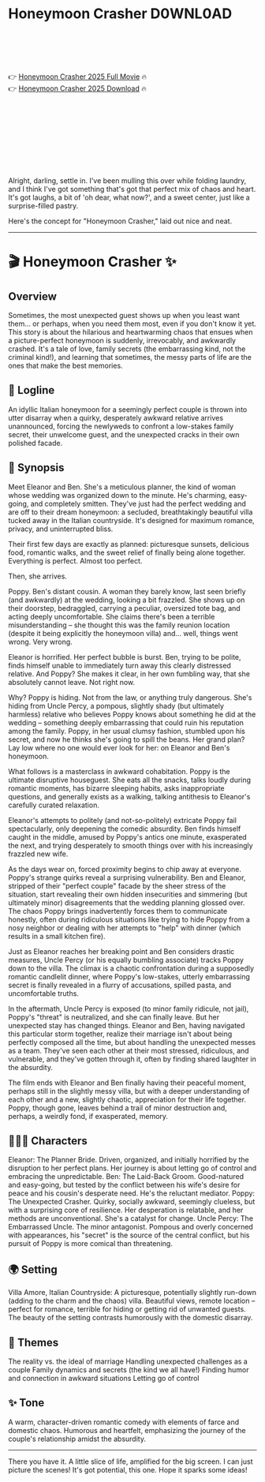 # Honeymoon Crasher D0WNL0AD

<br><br><br><br>


👉 <a href="https://Brian-gimekatinc1984.github.io/cwxvxhdbiy/">Honeymoon Crasher 2025 Full Movie</a> 🔥
<br>
👉 <a href="https://Brian-gimekatinc1984.github.io/cwxvxhdbiy/">Honeymoon Crasher 2025 Download</a> 🔥


<br><br><br><br><br><br><br><br>


Alright, darling, settle in. I've been mulling this over while folding laundry, and I think I've got something that's got that perfect mix of chaos and heart. It's got laughs, a bit of 'oh dear, what now?', and a sweet center, just like a surprise-filled pastry.

Here's the concept for "Honeymoon Crasher," laid out nice and neat.

---

# 🎬 Honeymoon Crasher ✨

## Overview

Sometimes, the most unexpected guest shows up when you least want them... or perhaps, when you need them most, even if you don't know it yet. This story is about the hilarious and heartwarming chaos that ensues when a picture-perfect honeymoon is suddenly, irrevocably, and awkwardly crashed. It's a tale of love, family secrets (the embarrassing kind, not the criminal kind!), and learning that sometimes, the messy parts of life are the ones that make the best memories.

## 📜 Logline

An idyllic Italian honeymoon for a seemingly perfect couple is thrown into utter disarray when a quirky, desperately awkward relative arrives unannounced, forcing the newlyweds to confront a low-stakes family secret, their unwelcome guest, and the unexpected cracks in their own polished facade.

## 📖 Synopsis

Meet Eleanor and Ben. She's a meticulous planner, the kind of woman whose wedding was organized down to the minute. He's charming, easy-going, and completely smitten. They've just had the perfect wedding and are off to their dream honeymoon: a secluded, breathtakingly beautiful villa tucked away in the Italian countryside. It's designed for maximum romance, privacy, and uninterrupted bliss.

Their first few days are exactly as planned: picturesque sunsets, delicious food, romantic walks, and the sweet relief of finally being alone together. Everything is perfect. Almost too perfect.

Then, she arrives.

Poppy. Ben's distant cousin. A woman they barely know, last seen briefly (and awkwardly) at the wedding, looking a bit frazzled. She shows up on their doorstep, bedraggled, carrying a peculiar, oversized tote bag, and acting deeply uncomfortable. She claims there's been a terrible misunderstanding – she thought this was the family reunion location (despite it being explicitly the honeymoon villa) and... well, things went wrong. Very wrong.

Eleanor is horrified. Her perfect bubble is burst. Ben, trying to be polite, finds himself unable to immediately turn away this clearly distressed relative. And Poppy? She makes it clear, in her own fumbling way, that she absolutely cannot leave. Not right now.

Why? Poppy is hiding. Not from the law, or anything truly dangerous. She's hiding from Uncle Percy, a pompous, slightly shady (but ultimately harmless) relative who believes Poppy knows about something he did at the wedding – something deeply embarrassing that could ruin his reputation among the family. Poppy, in her usual clumsy fashion, stumbled upon his secret, and now he thinks she's going to spill the beans. Her grand plan? Lay low where no one would ever look for her: on Eleanor and Ben's honeymoon.

What follows is a masterclass in awkward cohabitation. Poppy is the ultimate disruptive houseguest. She eats all the snacks, talks loudly during romantic moments, has bizarre sleeping habits, asks inappropriate questions, and generally exists as a walking, talking antithesis to Eleanor's carefully curated relaxation.

Eleanor's attempts to politely (and not-so-politely) extricate Poppy fail spectacularly, only deepening the comedic absurdity. Ben finds himself caught in the middle, amused by Poppy's antics one minute, exasperated the next, and trying desperately to smooth things over with his increasingly frazzled new wife.

As the days wear on, forced proximity begins to chip away at everyone. Poppy's strange quirks reveal a surprising vulnerability. Ben and Eleanor, stripped of their "perfect couple" facade by the sheer stress of the situation, start revealing their own hidden insecurities and simmering (but ultimately minor) disagreements that the wedding planning glossed over. The chaos Poppy brings inadvertently forces them to communicate honestly, often during ridiculous situations like trying to hide Poppy from a nosy neighbor or dealing with her attempts to "help" with dinner (which results in a small kitchen fire).

Just as Eleanor reaches her breaking point and Ben considers drastic measures, Uncle Percy (or his equally bumbling associate) tracks Poppy down to the villa. The climax is a chaotic confrontation during a supposedly romantic candlelit dinner, where Poppy's low-stakes, utterly embarrassing secret is finally revealed in a flurry of accusations, spilled pasta, and uncomfortable truths.

In the aftermath, Uncle Percy is exposed (to minor family ridicule, not jail), Poppy's "threat" is neutralized, and she can finally leave. But her unexpected stay has changed things. Eleanor and Ben, having navigated this particular storm together, realize their marriage isn't about being perfectly composed all the time, but about handling the unexpected messes as a team. They've seen each other at their most stressed, ridiculous, and vulnerable, and they've gotten through it, often by finding shared laughter in the absurdity.

The film ends with Eleanor and Ben finally having their peaceful moment, perhaps still in the slightly messy villa, but with a deeper understanding of each other and a new, slightly chaotic, appreciation for their life together. Poppy, though gone, leaves behind a trail of minor destruction and, perhaps, a weirdly fond, if exasperated, memory.

## 🧑‍🤝‍🧑 Characters

   Eleanor: The Planner Bride. Driven, organized, and initially horrified by the disruption to her perfect plans. Her journey is about letting go of control and embracing the unpredictable.
   Ben: The Laid-Back Groom. Good-natured and easy-going, but tested by the conflict between his wife's desire for peace and his cousin's desperate need. He's the reluctant mediator.
   Poppy: The Unexpected Crasher. Quirky, socially awkward, seemingly clueless, but with a surprising core of resilience. Her desperation is relatable, and her methods are unconventional. She's a catalyst for change.
   Uncle Percy: The Embarrassed Uncle. The minor antagonist. Pompous and overly concerned with appearances, his "secret" is the source of the central conflict, but his pursuit of Poppy is more comical than threatening.

## 🌍 Setting

   Villa Amore, Italian Countryside: A picturesque, potentially slightly run-down (adding to the charm and the chaos) villa. Beautiful views, remote location – perfect for romance, terrible for hiding or getting rid of unwanted guests. The beauty of the setting contrasts humorously with the domestic disarray.

## 🔑 Themes

   The reality vs. the ideal of marriage
   Handling unexpected challenges as a couple
   Family dynamics and secrets (the kind we all have!)
   Finding humor and connection in awkward situations
   Letting go of control

## ✨ Tone

A warm, character-driven romantic comedy with elements of farce and domestic chaos. Humorous and heartfelt, emphasizing the journey of the couple's relationship amidst the absurdity.

---

There you have it. A little slice of life, amplified for the big screen. I can just picture the scenes! It's got potential, this one. Hope it sparks some ideas!

